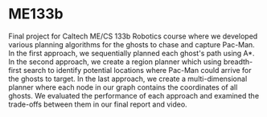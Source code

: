 # ME133b 

Final project for Caltech ME/CS 133b Robotics course where we developed various planning algorithms for the ghosts to chase and capture Pac-Man. In the first approach, we sequentially planned each ghost's path using A*. In the second approach, we create a region planner which using breadth-first search to identify potential locations where Pac-Man could arrive for the ghosts to target. In the last approach, we create a multi-dimensional planner where each node in our graph contains the coordinates of all ghosts. We evaluated the performance of each approach and examined the trade-offs between them in our final report and video.